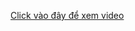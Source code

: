 [Click vào đây để xem video]([https://www.youtube.com/watch?v=dQw4w9WgXcQ](https://www.youtube.com/watch?v=YBI8u6Ynwbc))
